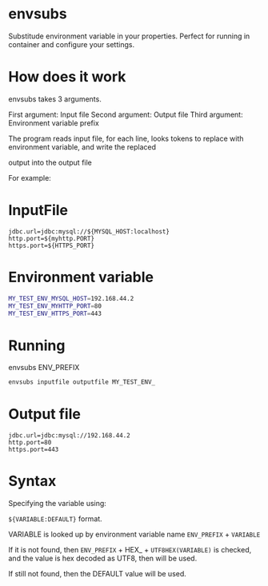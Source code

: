 # envsubs
Substitude environment variable in your properties. Perfect for running in container and configure your settings.


# How does it work

envsubs takes 3 arguments.

First argument: Input file
Second argument: Output file
Third argument: Environment variable prefix

The program reads input file, for each line, looks tokens to replace with environment variable, and write the replaced

output into the output file

For example:

# InputFile

```
jdbc.url=jdbc:mysql://${MYSQL_HOST:localhost}
http.port=${myhttp.PORT}
https.port=${HTTPS_PORT}
```

# Environment variable
```bash
MY_TEST_ENV_MYSQL_HOST=192.168.44.2
MY_TEST_ENV_MYHTTP_PORT=80
MY_TEST_ENV_HTTPS_PORT=443
```

# Running

envsubs <inputfile> <outputfile> ENV_PREFIX

```bash
envsubs inputfile outputfile MY_TEST_ENV_
```

# Output file
```
jdbc.url=jdbc:mysql://192.168.44.2
http.port=80
https.port=443
```


# Syntax
Specifying the variable using:

`${VARIABLE:DEFAULT}`
format.

VARIABLE is looked up by environment variable name `ENV_PREFIX` + `VARIABLE`

If it is not found, then `ENV_PREFIX` + HEX_ + `UTF8HEX(VARIABLE)` is checked, and the value is hex decoded as UTF8, then will be used.

If still not found, then the DEFAULT value will be used.


